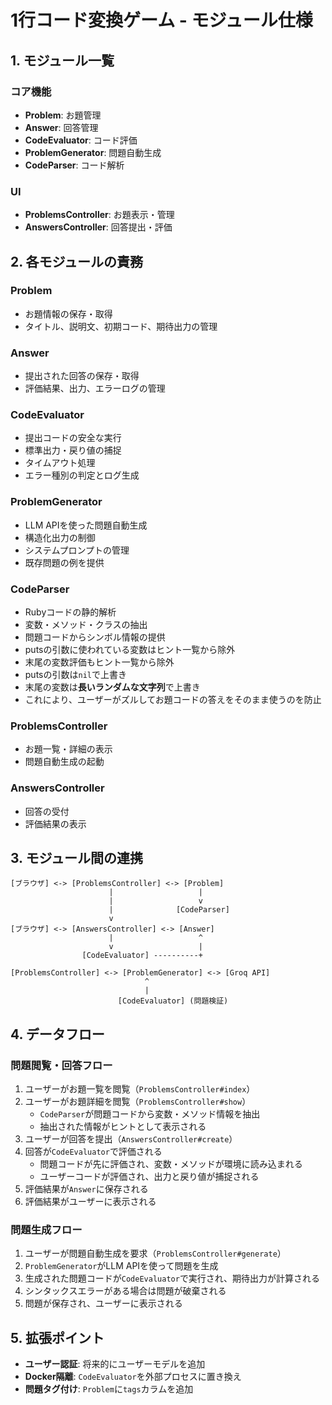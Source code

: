 # 1行コード変換ゲーム - モジュール仕様

## 1. モジュール一覧

### コア機能
- **Problem**: お題管理
- **Answer**: 回答管理
- **CodeEvaluator**: コード評価
- **ProblemGenerator**: 問題自動生成
- **CodeParser**: コード解析

### UI
- **ProblemsController**: お題表示・管理
- **AnswersController**: 回答提出・評価

## 2. 各モジュールの責務

### Problem
- お題情報の保存・取得
- タイトル、説明文、初期コード、期待出力の管理

### Answer
- 提出された回答の保存・取得
- 評価結果、出力、エラーログの管理

### CodeEvaluator
- 提出コードの安全な実行
- 標準出力・戻り値の捕捉
- タイムアウト処理
- エラー種別の判定とログ生成

### ProblemGenerator
- LLM APIを使った問題自動生成
- 構造化出力の制御
- システムプロンプトの管理
- 既存問題の例を提供

### CodeParser
- Rubyコードの静的解析
- 変数・メソッド・クラスの抽出
- 問題コードからシンボル情報の提供
- putsの引数に使われている変数はヒント一覧から除外
- 末尾の変数評価もヒント一覧から除外
- putsの引数は`nil`で上書き
- 末尾の変数は**長いランダムな文字列**で上書き
- これにより、ユーザーがズルしてお題コードの答えをそのまま使うのを防止

### ProblemsController
- お題一覧・詳細の表示
- 問題自動生成の起動

### AnswersController
- 回答の受付
- 評価結果の表示

## 3. モジュール間の連携

```
[ブラウザ] <-> [ProblemsController] <-> [Problem]
                      |                   |
                      |                   v
                      |              [CodeParser]
                      v                   
[ブラウザ] <-> [AnswersController] <-> [Answer]
                      |                   ^
                      v                   |
                [CodeEvaluator] ----------+
                      
[ProblemsController] <-> [ProblemGenerator] <-> [Groq API]
                              ^
                              |
                        [CodeEvaluator] (問題検証)
```

## 4. データフロー

### 問題閲覧・回答フロー
1. ユーザーがお題一覧を閲覧（`ProblemsController#index`）
2. ユーザーがお題詳細を閲覧（`ProblemsController#show`）
   - `CodeParser`が問題コードから変数・メソッド情報を抽出
   - 抽出された情報がヒントとして表示される
3. ユーザーが回答を提出（`AnswersController#create`）
4. 回答が`CodeEvaluator`で評価される
   - 問題コードが先に評価され、変数・メソッドが環境に読み込まれる
   - ユーザーコードが評価され、出力と戻り値が捕捉される
5. 評価結果が`Answer`に保存される
6. 評価結果がユーザーに表示される

### 問題生成フロー
1. ユーザーが問題自動生成を要求（`ProblemsController#generate`）
2. `ProblemGenerator`がLLM APIを使って問題を生成
3. 生成された問題コードが`CodeEvaluator`で実行され、期待出力が計算される
4. シンタックスエラーがある場合は問題が破棄される
5. 問題が保存され、ユーザーに表示される

## 5. 拡張ポイント

- **ユーザー認証**: 将来的にユーザーモデルを追加
- **Docker隔離**: `CodeEvaluator`を外部プロセスに置き換え
- **問題タグ付け**: `Problem`に`tags`カラムを追加
